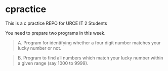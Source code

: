 # cpractice

This is a c practice REPO for URCE IT 2 Students

You need to prepare two programs in this week.
 

> A. Program for identifying whether a four digit number matches your lucky number or not. 

> B. Program to find all numbers which match your lucky number within a given range (say 1000 to 9999).  
